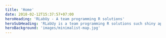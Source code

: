 ```yaml
---
title: 'Home'
date: 2018-02-12T15:37:57+07:00
heroHeading: 'RLabUy - A team programming R solutions'
heroSubHeading: 'RLabUy is a team programming R solutions such shiny apps, website page, R courses.' 
heroBackground: 'images/minimalist-map.jpg'
---
```

